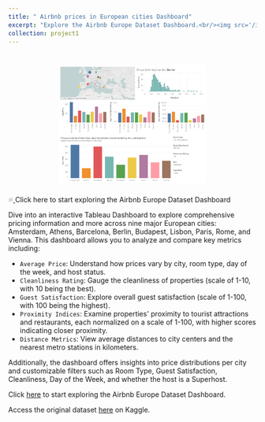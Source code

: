 ```yaml
---
title: " Airbnb prices in European cities Dashboard"
excerpt: "Explore the Airbnb Europe Dataset Dashboard.<br/><img src='/images/dashboard-airbnb.png'>"
collection: project1
---
```


<h1 align="center">
<img src="/images/dashboard-airbnb.png" alt="drawing" width="300"/>
</h1>

<a href="https://public.tableau.com/views/AirbnbEuropeanCities/Dashboard12">
<img class='report' src="/images/dashboard.png"  width="10"/>
</a>
Click here to start exploring the Airbnb Europe Dataset Dashboard

Dive into an interactive Tableau Dashboard to explore comprehensive pricing information and more across nine major European cities: Amsterdam, Athens, Barcelona, Berlin, Budapest, Lisbon, Paris, Rome, and Vienna. This dashboard allows you to analyze and compare key metrics including:

- `Average Price`: Understand how prices vary by city, room type, day of the week, and host status.
- `Cleanliness Rating`: Gauge the cleanliness of properties (scale of 1-10, with 10 being the best).
- `Guest Satisfaction`: Explore overall guest satisfaction (scale of 1-100, with 100 being the highest).
- `Proximity Indices`: Examine properties' proximity to tourist attractions and restaurants, each normalized on a scale of 1-100, with higher scores indicating closer proximity.
- `Distance Metrics`: View average distances to city centers and the nearest metro stations in kilometers.

Additionally, the dashboard offers insights into price distributions per city and customizable filters such as Room Type, Guest Satisfaction, Cleanliness, Day of the Week, and whether the host is a Superhost.

Click [here](https://public.tableau.com/views/AirbnbEuropeanCities/Dashboard12) to start exploring the Airbnb Europe Dataset Dashboard.

Access the original dataset [here](https://www.kaggle.com/datasets/dipeshkhemani/airbnb-cleaned-europe-dataset/data) on Kaggle.
